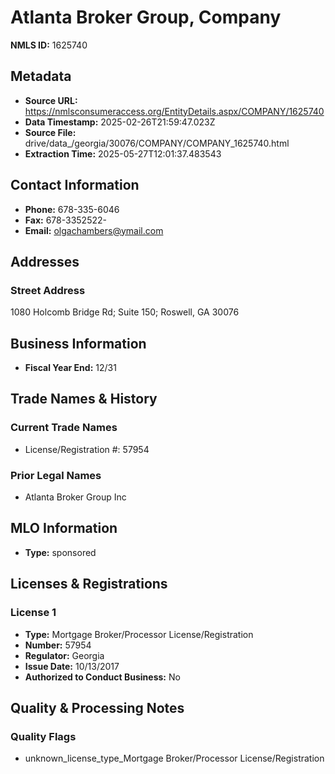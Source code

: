 # Atlanta Broker Group, Company

**NMLS ID:** 1625740

## Metadata
- **Source URL:** https://nmlsconsumeraccess.org/EntityDetails.aspx/COMPANY/1625740
- **Data Timestamp:** 2025-02-26T21:59:47.023Z
- **Source File:** drive/data_/georgia/30076/COMPANY/COMPANY_1625740.html
- **Extraction Time:** 2025-05-27T12:01:37.483543

## Contact Information
- **Phone:** 678-335-6046
- **Fax:** 678-3352522-
- **Email:** olgachambers@ymail.com

## Addresses
### Street Address
1080 Holcomb Bridge Rd; Suite 150; Roswell, GA 30076

## Business Information
- **Fiscal Year End:** 12/31

## Trade Names & History
### Current Trade Names
- License/Registration #: 57954

### Prior Legal Names
- Atlanta Broker Group Inc

## MLO Information
- **Type:** sponsored

## Licenses & Registrations

### License 1
- **Type:** Mortgage Broker/Processor License/Registration
- **Number:** 57954
- **Regulator:** Georgia
- **Issue Date:** 10/13/2017
- **Authorized to Conduct Business:** No

## Quality & Processing Notes
### Quality Flags
- unknown_license_type_Mortgage Broker/Processor License/Registration
